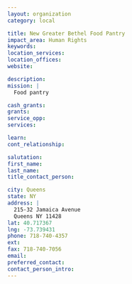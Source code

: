 ```yaml
---
layout: organization
category: local

title: New Greater Bethel Food Pantry
impact_area: Human Rights
keywords: 
location_services: 
location_offices: 
website: 

description: 
mission: |
  Food pantry

cash_grants: 
grants: 
service_opp: 
services: 

learn: 
cont_relationship: 

salutation: 
first_name: 
last_name: 
title_contact_person: 

city: Queens
state: NY
address: |
  215-32 Jamaica Avenue    
  Queens NY 11428
lat: 40.717367
lng: -73.739431
phone: 718-740-4357
ext: 
fax: 718-740-7056
email: 
preferred_contact: 
contact_person_intro: 
---
```

